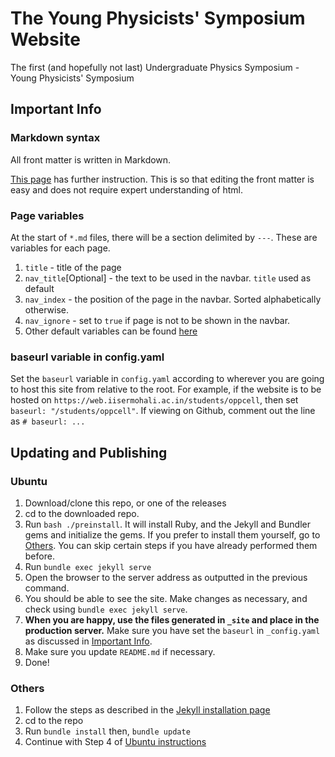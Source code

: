 # The Young Physicists' Symposium Website

The first (and hopefully not last) Undergraduate Physics Symposium - Young Physicists' Symposium

## Important Info

### Markdown syntax

All front matter is written in Markdown.

[This page](https://guides.github.com/features/mastering-markdown/) has further instruction. This is so that editing the front matter is easy and does not require expert understanding of html.

### Page variables

At the start of `*.md` files, there will be a section delimited by `---`. These are variables for each page.

1. `title` - title of the page
2. `nav_title`\[Optional\] - the text to be used in the navbar. `title` used as default
3. `nav_index` - the position of the page in the navbar. Sorted alphabetically otherwise.
4. `nav_ignore` - set to `true` if page is not to be shown in the navbar.
5. Other default variables can be found [here](https://jekyllrb.com/docs/variables/#page-variables)

### baseurl variable in config.yaml

Set the `baseurl` variable in `config.yaml` according to wherever you are going to host this site from relative to the root. For example, if the website is to be hosted on `https://web.iisermohali.ac.in/students/oppcell`, then set `baseurl: "/students/oppcell"`.
If viewing on Github, comment out the line as `# baseurl: ...`

## Updating and Publishing

### Ubuntu

1. Download/clone this repo, or one of the releases
2. cd to the downloaded repo.
3. Run `bash ./preinstall`. It will install Ruby, and the Jekyll and Bundler gems and initialize the gems. If you prefer to install them yourself, go to [Others](#others). You can skip certain steps if you have already performed them before.
4. Run `bundle exec jekyll serve`
5. Open the browser to the server address as outputted in the previous command.
6. You should be able to see the site. Make changes as necessary, and check using `bundle exec jekyll serve`.
7. **When you are happy, use the files generated in `_site` and place in the production server.** Make sure you have set the `baseurl` in `_config.yaml` as discussed in [Important Info](#important-info).
8. Make sure you update `README.md` if necessary.
9. Done!

### Others

1. Follow the steps as described in the [Jekyll installation page](https://jekyllrb.com/docs/installation/)
2. cd to the repo
3. Run `bundle install` then, `bundle update`
4. Continue with Step 4 of [Ubuntu instructions](#ubuntu)
